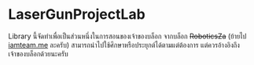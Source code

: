 # LaserGunProjectLab

Library นี้จัดทำเพื่อเป็นส่วนหนึ่งในการสอนของเจ้าของบล็อก จากบล็อก ~~RoboticsZa~~ (ย้ายไป [iamteam.me](https://iamteam.me) ละครับ) สามารถนำไปใช้ศึกษาหรือประยุกต์ได้ตามแต่ต้องการ แต่ควรอ้างอิงถึงเจ้าของบล็อกด้วยนะครับ
